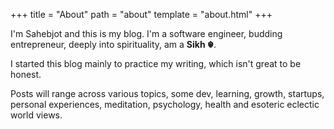 +++
title = "About"
path = "about"
template = "about.html"
+++


I'm Sahebjot and this is my blog.
I'm a software engineer, budding entrepreneur, deeply into spirituality, am a **Sikh ☬**.

I started this blog mainly to practice my writing, which isn't great to be honest.

Posts will range across various topics, some dev, learning, growth, startups, personal experiences, meditation, psychology, health and esoteric eclectic world views.
